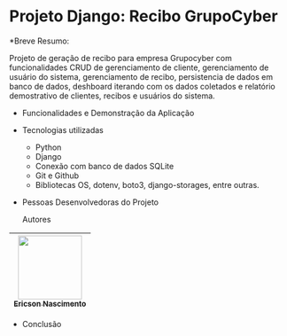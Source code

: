 # Projeto Django: Recibo GrupoCyber

*Breve Resumo:

Projeto de geração de recibo para empresa Grupocyber com funcionalidades CRUD de gerenciamento de cliente, gerenciamento de usuário do sistema, gerenciamento de recibo, persistencia de dados em banco de dados, deshboard iterando com os dados coletados e relatório demostrativo de clientes, recibos e usuários do sistema.

* Funcionalidades e Demonstração da Aplicação

* Tecnologias utilizadas

  * Python
  * Django
  * Conexão com banco de dados SQLite
  * Git e Github
  * Bibliotecas OS, dotenv, boto3, django-storages, entre outras.
    
* Pessoas Desenvolvedoras do Projeto

  Autores

| [<img loading="lazy" src="https://avatars.githubusercontent.com/u/9308189?v=4" width=115><br><sub>Ericson Nascimento</sub>](https://github.com/ericsonnascimento) |
| :---: |

* Conclusão